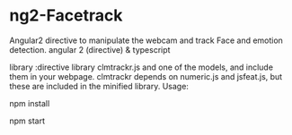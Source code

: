# ng2-Facetrack
 Angular2 directive to manipulate the webcam and track Face and emotion detection. 
angular 2 (directive) & typescript 

library :directive
library clmtrackr.js and one of the models, and include them in your webpage. clmtrackr depends on numeric.js and jsfeat.js, but these are included in the minified library.
Usage:

npm install

npm start
